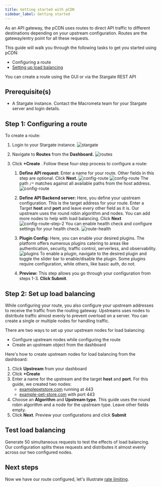 ```yaml
---
title: Getting started with pCDN
sidebar_label: Getting started
---
```


As an API gateway, the pCDN uses routes to direct API traffic to different destinations depending on your upstream configuration. Routes are the gateway/entry point for all these requests. 

This guide will walk you through the following tasks to get you started using pCDN:

- Configuring a route
- [Setting up load balancing](#step-2-set-up-load-balancing)

You can create a route using the GUI or via the Stargate REST API

## Prerequisite(s)

- A Stargate instance. Contact the Macrometa team for your Stargate server and login details. 

## Step 1: Configuring a route

To create a route:

1. Login to your Stargate instance.
![stargate](/img/pcdn/login-stargate.jpg)

2. Navigate to **Routes** from the **Dashboard.**
![routes](/img/pcdn/dashboard-routes.png)
1. Click **+Create** . Follow these four-step process to configure a route:

    1. **Define API request:**  Enter a name for your route. Other fields in this step are optional. Click **Next.**
    ![config-route](/img/pcdn/config-route-1.png)
    ![config-route](/img/pcdn/config-route-2.png)
    The path `/*` matches against all available paths from the host address.
    ![config-route](/img/pcdn/config-route-3.png)
    1. **Define API Backend server:** Here, you define your upstream configuration. This is the target address for your route. Enter a Target **host** and **port** and leave every other field as it is. 
    Our upstream uses the round robin algorithm and nodes. You can add more nodes to help with load balancing. Click **Next**
    ![config-route-step-2](/img/pcdn/route-2.png)
     You can enable health check and configure settings for your health check.
    ![route-health](/img/pcdn/route-2-health.png)

    1. **Plugin Config:** Here, you can enable your desired plugins. The platform offers numerous plugins catering to areas like authentication, security, traffic control, serverless, and observability. 
    ![plugins](/img/pcdn/plugins-enable.png)
    To enable a plugin, navigate to the desired plugin and toggle the slider bar to enable/disable the plugin. Some plugins require configuration, while others, like basic auth, do not. 
    1. **Preview:** This step allows you go through your configuration from steps 1-3.  **Click Submit**.

## Step 2: Set up load balancing
 
While configuring your route, you also configure your upstream addresses to receive the traffic from the routing gateway. Upstreams uses nodes to distribute traffic almost evenly to prevent overload on a server. You can create a single or multiple nodes for handling traffic.

There are two ways to set up your upstream nodes for load balancing:

- Configure upstream nodes while configuring the route
- Create an upstream object from the dashboard

Here's how to create upstream nodes for load balancing from the dashboard:

1. Click **Upstream** from your dashboard
2. Click **+Create** 
3. Enter a name for the upstream and the target **host** and **port**. For this guide, we created two nodes:
    - [examplepetstore.com](http://examplepetstore.com)  running at 443
    - [example-pet-store.com](http://example-pet-store.com) with port 443
4. Choose an **Algorithm** and **Upstream type**. This guide uses the round robin algorithm and a node for the upstream type. Leave other fields empty. 
5. Click **Next**. Preview your configurations and click **Submit**

## Test load balancing 

Generate 50 simultaneous requests to test the effects of load balancing.
Our configuration splits these requests and distributes it almost evenly across our two configured nodes.

## Next steps

Now we have our route configured, let's illustrate [rate limiting](02-rate-limiting.md). 
